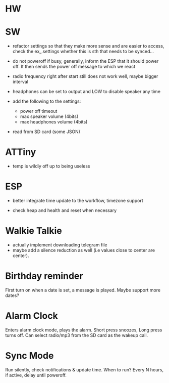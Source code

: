 # HW

# SW

- refactor settings so that they make more sense and are easier to access, check the ex_.settings whether this is sth that needs to be synced...
- do not poweroff if busy, generally, inform the ESP that it should power off. It then sends the power off message to which we react
- radio frequency right after start still does not work well, maybe bigger interval

- headphones can be set to output and LOW to disable speaker any time

- add the following to the settings:
    - power off timeout
    - max speaker volume (4bits)
    - max headphones volume (4bits)
- read from SD card (some JSON)

# ATTiny

- temp is wildly off up to being useless

# ESP

- better integrate time update to the workflow, timezone support

- check heap and health and reset when necessary

# Walkie Talkie

- actually implement downloading telegram file
- maybe add a silence reduction as well (i.e values close to center are center). 

# Birthday reminder

First turn on when a date is set, a message is played. Maybe support more dates? 

# Alarm Clock

Enters alarm clock mode, plays the alarm. Short press snoozes, Long press turns off. Can select radio/mp3 from the SD card as the wakeup call. 

# Sync Mode

Run silently, check notifications & update time. When to run? Every N hours, if active, delay until poweroff.